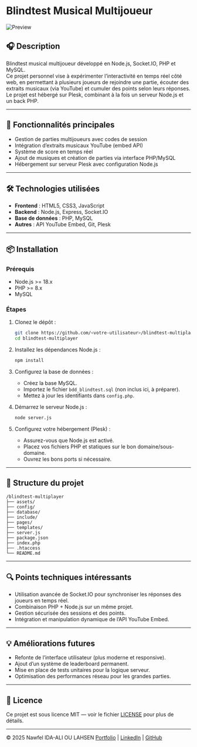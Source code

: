 # Blindtest Musical Multijoueur

![Preview](blindtest-preview.webp)

## 🎧 Description

Blindtest musical multijoueur développé en Node.js, Socket.IO, PHP et MySQL.  
Ce projet personnel vise à expérimenter l’interactivité en temps réel côté web, en permettant à plusieurs joueurs de rejoindre une partie, écouter des extraits musicaux (via YouTube) et cumuler des points selon leurs réponses.  
Le projet est hébergé sur Plesk, combinant à la fois un serveur Node.js et un back PHP.

---

## 🚀 Fonctionnalités principales

- Gestion de parties multijoueurs avec codes de session
- Intégration d’extraits musicaux YouTube (embed API)
- Système de score en temps réel
- Ajout de musiques et création de parties via interface PHP/MySQL
- Hébergement sur serveur Plesk avec configuration Node.js

---

## 🛠️ Technologies utilisées

- **Frontend** : HTML5, CSS3, JavaScript
- **Backend** : Node.js, Express, Socket.IO
- **Base de données** : PHP, MySQL
- **Autres** : API YouTube Embed, Git, Plesk

---

## 📦 Installation

### Prérequis

- Node.js >= 18.x
- PHP >= 8.x
- MySQL

### Étapes

1. Clonez le dépôt :
   ```bash
   git clone https://github.com/<votre-utilisateur>/blindtest-multiplayer.git
   cd blindtest-multiplayer
   ```

2. Installez les dépendances Node.js :

   ```bash
   npm install
   ```

3. Configurez la base de données :

   * Créez la base MySQL.
   * Importez le fichier `bdd_blindtest.sql` (non inclus ici, à préparer).
   * Mettez à jour les identifiants dans `config.php`.

4. Démarrez le serveur Node.js :

   ```bash
   node server.js
   ```

5. Configurez votre hébergement (Plesk) :

   * Assurez-vous que Node.js est activé.
   * Placez vos fichiers PHP et statiques sur le bon domaine/sous-domaine.
   * Ouvrez les bons ports si nécessaire.

---

## 📂 Structure du projet

```
/blindtest-multiplayer
├── assets/
├── config/
├── database/
├── include/
├── pages/
├── templates/
├── server.js
├── package.json
├── index.php
├── .htaccess
└── README.md
```

---

## 🔍 Points techniques intéressants

* Utilisation avancée de Socket.IO pour synchroniser les réponses des joueurs en temps réel.
* Combinaison PHP + Node.js sur un même projet.
* Gestion sécurisée des sessions et des points.
* Intégration et manipulation dynamique de l’API YouTube Embed.

---

## 💡 Améliorations futures

* Refonte de l’interface utilisateur (plus moderne et responsive).
* Ajout d’un système de leaderboard permanent.
* Mise en place de tests unitaires pour la logique serveur.
* Optimisation des performances réseau pour les grandes parties.

---

## 📜 Licence

Ce projet est sous licence MIT — voir le fichier [LICENSE](LICENSE) pour plus de détails.

---

© 2025 Nawfel IDA-ALI OU LAHSEN
[Portfolio](https://nawfel-portfolio.com) | [LinkedIn](https://linkedin.com/in/nawfel) | [GitHub](https://github.com/<votre-utilisateur>)
